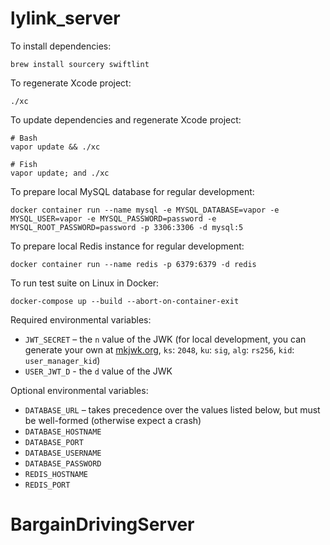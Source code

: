 # lylink_server

To install dependencies:

```shell
brew install sourcery swiftlint
```

To regenerate Xcode project:

```shell
./xc
```

To update dependencies and regenerate Xcode project:

```shell
# Bash
vapor update && ./xc

# Fish
vapor update; and ./xc
```

To prepare local MySQL database for regular development:

```shell
docker container run --name mysql -e MYSQL_DATABASE=vapor -e MYSQL_USER=vapor -e MYSQL_PASSWORD=password -e MYSQL_ROOT_PASSWORD=password -p 3306:3306 -d mysql:5
```

To prepare local Redis instance for regular development:

```shell
docker container run --name redis -p 6379:6379 -d redis
```

To run test suite on Linux in Docker:

```shell
docker-compose up --build --abort-on-container-exit
```

Required environmental variables:

- `JWT_SECRET` – the `n` value of the JWK (for local development, you can generate your own at [mkjwk.org](https://mkjwk.org/), `ks`: `2048`, `ku`: `sig`, `alg`: `rs256`, `kid`: `user_manager_kid`)
- `USER_JWT_D` - the `d` value of the JWK

Optional environmental variables:

- `DATABASE_URL` – takes precedence over the values listed below, but must be well-formed (otherwise expect a crash)
- `DATABASE_HOSTNAME`
- `DATABASE_PORT`
- `DATABASE_USERNAME`
- `DATABASE_PASSWORD`
- `REDIS_HOSTNAME`
- `REDIS_PORT`
# BargainDrivingServer

